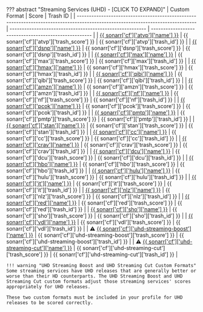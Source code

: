??? abstract "Streaming Services (UHD) - [CLICK TO EXPAND]"
    | Custom Format                                                                                                                   | Score                                                    | Trash ID                                              |
    | ------------------------------------------------------------------------------------------------------------------------------- | -------------------------------------------------------- | ----------------------------------------------------- |
    | [{{ sonarr['cf']['atvp']['name'] }}](/Sonarr/sonarr-collection-of-custom-formats/#atvp)                                         | {{ sonarr['cf']['atvp']['trash_score'] }}                | {{ sonarr['cf']['atvp']['trash_id'] }}                |
    | [{{ sonarr['cf']['dsnp']['name'] }}](/Sonarr/sonarr-collection-of-custom-formats/#dsnp)                                         | {{ sonarr['cf']['dsnp']['trash_score'] }}                | {{ sonarr['cf']['dsnp']['trash_id'] }}                |
    | [{{ sonarr['cf']['max']['name'] }}](/Sonarr/sonarr-collection-of-custom-formats/#max)                                           | {{ sonarr['cf']['max']['trash_score'] }}                 | {{ sonarr['cf']['max']['trash_id'] }}                 |
    | [{{ sonarr['cf']['hmax']['name'] }}](/Sonarr/sonarr-collection-of-custom-formats/#hmax)                                         | {{ sonarr['cf']['hmax']['trash_score'] }}                | {{ sonarr['cf']['hmax']['trash_id'] }}                |
    | [{{ sonarr['cf']['qibi']['name'] }}](/Sonarr/sonarr-collection-of-custom-formats/#qibi)                                         | {{ sonarr['cf']['qibi']['trash_score'] }}                | {{ sonarr['cf']['qibi']['trash_id'] }}                |
    | [{{ sonarr['cf']['amzn']['name'] }}](/Sonarr/sonarr-collection-of-custom-formats/#amzn)                                         | {{ sonarr['cf']['amzn']['trash_score'] }}                | {{ sonarr['cf']['amzn']['trash_id'] }}                |
    | [{{ sonarr['cf']['nf']['name'] }}](/Sonarr/sonarr-collection-of-custom-formats/#nf)                                             | {{ sonarr['cf']['nf']['trash_score'] }}                  | {{ sonarr['cf']['nf']['trash_id'] }}                  |
    | [{{ sonarr['cf']['pcok']['name'] }}](/Sonarr/sonarr-collection-of-custom-formats/#pcok)                                         | {{ sonarr['cf']['pcok']['trash_score'] }}                | {{ sonarr['cf']['pcok']['trash_id'] }}                |
    | [{{ sonarr['cf']['pmtp']['name'] }}](/Sonarr/sonarr-collection-of-custom-formats/#pmtp)                                         | {{ sonarr['cf']['pmtp']['trash_score'] }}                | {{ sonarr['cf']['pmtp']['trash_id'] }}                |
    | [{{ sonarr['cf']['stan']['name'] }}](/Sonarr/sonarr-collection-of-custom-formats/#stan)                                         | {{ sonarr['cf']['stan']['trash_score'] }}                | {{ sonarr['cf']['stan']['trash_id'] }}                |
    | [{{ sonarr['cf']['cc']['name'] }}](/Sonarr/sonarr-collection-of-custom-formats/#cc)                                             | {{ sonarr['cf']['cc']['trash_score'] }}                  | {{ sonarr['cf']['cc']['trash_id'] }}                  |
    | [{{ sonarr['cf']['crav']['name'] }}](/Sonarr/sonarr-collection-of-custom-formats/#crav)                                         | {{ sonarr['cf']['crav']['trash_score'] }}                | {{ sonarr['cf']['crav']['trash_id'] }}                |
    | [{{ sonarr['cf']['dcu']['name'] }}](/Sonarr/sonarr-collection-of-custom-formats/#dcu)                                           | {{ sonarr['cf']['dcu']['trash_score'] }}                 | {{ sonarr['cf']['dcu']['trash_id'] }}                 |
    | [{{ sonarr['cf']['hbo']['name'] }}](/Sonarr/sonarr-collection-of-custom-formats/#hbo)                                           | {{ sonarr['cf']['hbo']['trash_score'] }}                 | {{ sonarr['cf']['hbo']['trash_id'] }}                 |
    | [{{ sonarr['cf']['hulu']['name'] }}](/Sonarr/sonarr-collection-of-custom-formats/#hulu)                                         | {{ sonarr['cf']['hulu']['trash_score'] }}                | {{ sonarr['cf']['hulu']['trash_id'] }}                |
    | [{{ sonarr['cf']['it']['name'] }}](/Sonarr/sonarr-collection-of-custom-formats/#it)                                             | {{ sonarr['cf']['it']['trash_score'] }}                  | {{ sonarr['cf']['it']['trash_id'] }}                  |
    | [{{ sonarr['cf']['nlz']['name'] }}](/Sonarr/sonarr-collection-of-custom-formats/#nlz)                                           | {{ sonarr['cf']['nlz']['trash_score'] }}                 | {{ sonarr['cf']['nlz']['trash_id'] }}                 |
    | [{{ sonarr['cf']['red']['name'] }}](/Sonarr/sonarr-collection-of-custom-formats/#red)                                           | {{ sonarr['cf']['red']['trash_score'] }}                 | {{ sonarr['cf']['red']['trash_id'] }}                 |
    | [{{ sonarr['cf']['sho']['name'] }}](/Sonarr/sonarr-collection-of-custom-formats/#sho)                                           | {{ sonarr['cf']['sho']['trash_score'] }}                 | {{ sonarr['cf']['sho']['trash_id'] }}                 |
    | [{{ sonarr['cf']['vdl']['name'] }}](/Sonarr/sonarr-collection-of-custom-formats/#vdl)                                           | {{ sonarr['cf']['vdl']['trash_score'] }}                 | {{ sonarr['cf']['vdl']['trash_id'] }}                 |
    | :warning: [{{ sonarr['cf']['uhd-streaming-boost']['name'] }}](/Sonarr/sonarr-collection-of-custom-formats/#uhd-streaming-boost) | {{ sonarr['cf']['uhd-streaming-boost']['trash_score'] }} | {{ sonarr['cf']['uhd-streaming-boost']['trash_id'] }} |
    | :warning: [{{ sonarr['cf']['uhd-streaming-cut']['name'] }}](/Sonarr/sonarr-collection-of-custom-formats/#uhd-streaming-cut)     | {{ sonarr['cf']['uhd-streaming-cut']['trash_score'] }}   | {{ sonarr['cf']['uhd-streaming-cut']['trash_id'] }}   |

    !!! warning "UHD Streaming Boost and UHD Streaming Cut Custom Formats"
    Some streaming services have UHD releases that are generally better or worse than their HD counterparts. The UHD Streaming Boost and UHD Streaming Cut custom formats adjust those streaming services' scores appropriately for UHD releases.

    These two custom formats must be included in your profile for UHD releases to be scored correctly.

